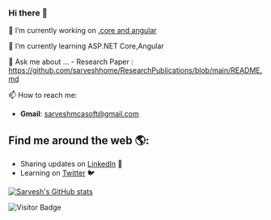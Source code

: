 ### Hi there 👋

<!--
**sarveshhome/sarveshhome** is a ✨ _special_ ✨ repository because its `README.md` (this file) appears on your GitHub profile.

Here are some ideas to get you started:
-->

 🔭 I’m currently working on [.core and angular](https://github.com/sarveshhome/JWTAuthCoreAngular)
 
 🌱 I’m currently learning ASP.NET Core,Angular
 
 💬 Ask me about ...
      -    Research Paper :  https://github.com/sarveshhome/ResearchPublications/blob/main/README.md
                   
 📫 How to reach me:  
  - **Gmail**: sarveshmcasoft@gmail.com  
 

## Find me around the web 🌎:

- Sharing updates on <a href="https://www.linkedin.com/in/sarvesh-kumar-a0b11a12/">LinkedIn</a> 💼
- Learning on <a href="https://twitter.com/singhksarvesh">Twitter</a> :bird:

<!---- 😄 Pronouns: ...
     ⚡ Fun fact: ...
     👯 I’m looking to collaborate on ...
     🤔 I’m looking for help with ...-->



[![Sarvesh's GitHub stats](https://github-readme-stats.vercel.app/api?username=sarveshhome&show_icons=true&theme=flag-india&repo=buefy)](https://github.com/sarveshhome)

![Visitor Badge](https://visitor-badge.laobi.icu/badge?page_id=Sarveshhome)
